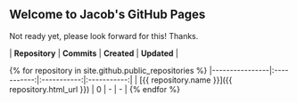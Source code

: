 ## Welcome to Jacob's GitHub Pages

Not ready yet, please look forward for this! Thanks.

| **Repository** | **Commits** | **Created** | **Updated** |

{% for repository in site.github.public_repositories %}
  |----------------|:-----------:|:-----------:|:-----------:|
  | [{{ repository.name }}]({{ repository.html_url }}) | 0 | - | - |
{% endfor %}
